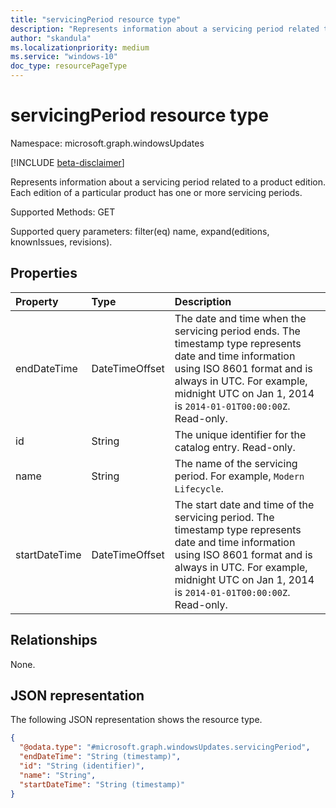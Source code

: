 ```yaml
---
title: "servicingPeriod resource type"
description: "Represents information about a servicing period related to a product edition."
author: "skandula"
ms.localizationpriority: medium
ms.service: "windows-10"
doc_type: resourcePageType
---
```


# servicingPeriod resource type

Namespace: microsoft.graph.windowsUpdates

[!INCLUDE [beta-disclaimer](../../includes/beta-disclaimer.md)]

Represents information about a servicing period related to a product edition. Each edition of a particular product has one or more servicing periods.

Supported Methods: GET

Supported query parameters: filter(eq) name, expand(editions, knownIssues, revisions).

## Properties

|Property|Type|Description|
|:---|:---|:---|
|endDateTime|DateTimeOffset|The date and time when the servicing period ends. The timestamp type represents date and time information using ISO 8601 format and is always in UTC. For example, midnight UTC on Jan 1, 2014 is `2014-01-01T00:00:00Z`. Read-only.|
|id|String|The unique identifier for the catalog entry. Read-only.|
|name|String|The name of the servicing period. For example, `Modern Lifecycle`.|
|startDateTime|DateTimeOffset|The start date and time of the servicing period. The timestamp type represents date and time information using ISO 8601 format and is always in UTC. For example, midnight UTC on Jan 1, 2014 is `2014-01-01T00:00:00Z`. Read-only.|

## Relationships

None.

## JSON representation

The following JSON representation shows the resource type.

<!-- {
  "blockType": "resource",
  "keyProperty": "id",
  "@odata.type": "microsoft.graph.windowsUpdates.servicingPeriod",
  "openType": false
}
-->
``` json
{
  "@odata.type": "#microsoft.graph.windowsUpdates.servicingPeriod",
  "endDateTime": "String (timestamp)",
  "id": "String (identifier)",
  "name": "String",
  "startDateTime": "String (timestamp)"
}
```
